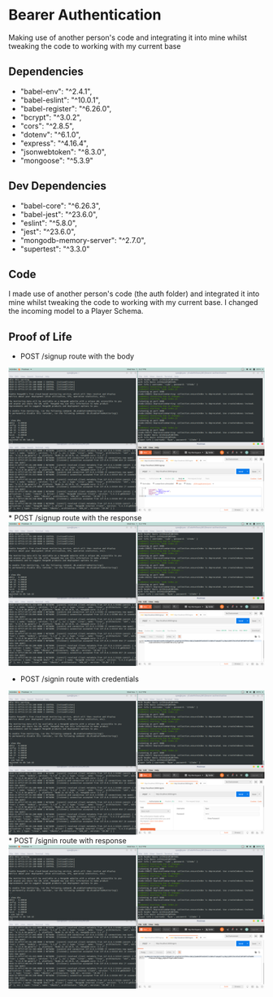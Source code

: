# Bearer Authentication
Making use of another person's code and integrating it into mine whilst tweaking the code to working with my current base

## Dependencies
* "babel-env": "^2.4.1",
* "babel-eslint": "^10.0.1",
* "babel-register": "^6.26.0",
* "bcrypt": "^3.0.2",
* "cors": "^2.8.5",
* "dotenv": "^6.1.0",
* "express": "^4.16.4",
* "jsonwebtoken": "^8.3.0",
* "mongoose": "^5.3.9"

## Dev Dependencies
* "babel-core": "^6.26.3",
* "babel-jest": "^23.6.0",
* "eslint": "^5.8.0",
* "jest": "^23.6.0",
* "mongodb-memory-server": "^2.7.0",
* "supertest": "^3.3.0"

## Code
I made use of another person's code (the auth folder) and integrated it into mine whilst tweaking the code to working with my current base.
I changed the incoming model to a Player Schema.

## Proof of Life
* POST /signup route with the body
<img src="lab/src/assets/signup-1.png">
* POST /signup route with the response
<img src="lab/src/assets/signup-2.png">

* POST /signin route with credentials
<img src="lab/src/assets/signin-1.png">
* POST /signin route with response
<img src="lab/src/assets/signin-2.png">